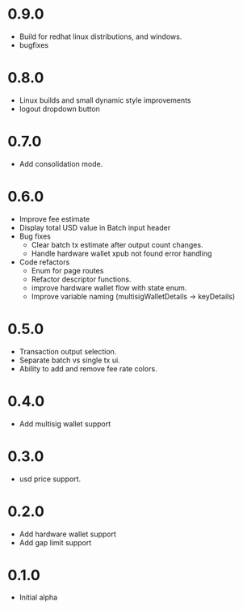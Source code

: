 # 0.9.0
- Build for redhat linux distributions, and windows. 
- bugfixes

# 0.8.0
- Linux builds and small dynamic style improvements 
- logout dropdown button

# 0.7.0
- Add consolidation mode.

# 0.6.0
- Improve fee estimate
- Display total USD value in Batch input header
- Bug fixes
  - Clear batch tx estimate after output count changes.
  - Handle hardware wallet xpub not found error handling
- Code refactors
  - Enum for page routes
  - Refactor descriptor functions.
  - improve hardware wallet flow with state enum.
  - Improve variable naming (multisigWalletDetails -> keyDetails)

# 0.5.0
- Transaction output selection.
- Separate batch vs single tx ui.
- Ability to add and remove fee rate colors.

# 0.4.0
- Add multisig wallet support


# 0.3.0
- usd price support.

# 0.2.0

- Add hardware wallet support
- Add gap limit support

# 0.1.0

- Initial alpha 
